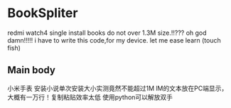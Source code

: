 # BookSpliter
redmi watch4 single install books do not over 1.3M size.!!???
oh god damn!!!!!
i have to write this code,for my device.
let me ease learn (touch fish)


Main body
-----------------------------------------------
小米手表 安装小说单次安装大小实测竟然不能超过1M
lM的文本放在PC端显示，大概有一万行！复制粘贴效率太低
使用python可以解放双手

